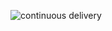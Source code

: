 ![continuous delivery](https://github.com/tricketynet/cosmetics/actions/workflows/production.yaml/badge.svg)